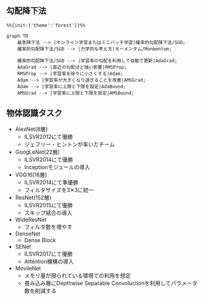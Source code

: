 ## 勾配降下法

```mermaid
%%{init:{'theme':'forest'}}%%

graph TD
    最急降下法 --> |オンライン学習またはミニバッチ学習|確率的勾配降下法/SGD;
    確率的勾配降下法/SGD --> |力学的な考え方|モーメンタム/Monmentum;

    確率的勾配降下法/SGD --> |学習率の勾配を利用して自動で更新|AdaGrad;
    AdaGrad --> |直近の勾配ほど強い影響|RMSProp;
    RMSProp --> |学習率を徐々に小さくする|Adam;
    Adam --> |学習率が大きくなり過ぎることを改善|AMSGrad;
    Adam --> |学習率に上限と下限を設定|AdaBound;
    AMSGrad --> |学習率に上限と下限を設定|AMSBound;
```

## 物体認識タスク

- AlexNet(8層)
  - ILSVR2012にて優勝
  - ジェフリー・ヒントンが率いたチーム
- GoogLeNet(22層)
  - ILSVR2014にて優勝
  - Inceptionモジュールの導入
- VGG16(16層)
  - ILSVR2014にて準優勝
  - フィルタサイズを3✕3に統一
- ResNet(152層)
  - ILSVR2015にて優勝 
  - スキップ結合の導入
- WideResNet
  - フィルタ数を増やす
- DenseNet
  - Dense Block
- SENet
  - ILSVR2017にて優勝
  - Attention機構の導入
- MovileNet
  - メモリ量が限られている環境での利用を想定
  - 畳み込み層にDepthwise Separable Convoluctionを利用してパラメータ数を削減する 
